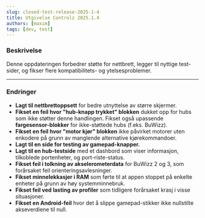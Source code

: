 ```yaml
---
slug: closed-test-release-2025-1-4
title: Utgivelse Controlz 2025.1.4
authors: [maxim]
tags: [dev, test]
---
```


### Beskrivelse

Denne oppdateringen forbedrer støtte for nettbrett, legger til nyttige test-sider, og fikser flere kompatibilitets- og ytelsesproblemer.

<!-- truncate -->
---

### Endringer

- **Lagt til nettbrettoppsett** for bedre utnyttelse av større skjermer.
- **Fikset en feil hvor "hub-knapp trykket" blokken** dukket opp for hubs som ikke støtter denne handlingen. Fikset også upassende **fargesensor-blokker** for ikke-støttede hubs (f.eks. BuWizz).
- **Fikset en feil hvor "motor kjør" blokken** ikke påvirket motorer uten enkodere på grunn av manglende alternative kjørekommandoer.
- **Lagt til en side for testing av gamepad-knapper.**
- **Lagt til en hub-testside** med et dashbord som viser informasjon, tilkoblede portenheter, og port-riste-status.
- **Fikset feil i tolkning av akselerometerdata** for BuWizz 2 og 3, som forårsaket feil orienteringsavlesninger.
- **Fikset minnelekkasjer i RAM** som førte til at appen stoppet på enkelte enheter på grunn av høy systemminnebruk.
- **Fikset feil ved lasting av profiler** som tidligere forårsaket krasj i visse situasjoner.
- **Fikset en Android-feil** hvor det å slippe gamepad-stikker ikke nullstilte akseverdiene til null.